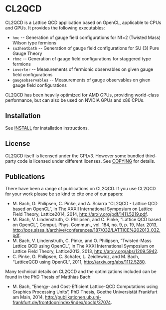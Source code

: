 CL2QCD
======

CL2QCD is a Lattice QCD application based on OpenCL, applicable to CPUs and GPUs.
It provides the following executables:
 * `hmc` -- Generation of gauge field configurations for Nf=2 (Twisted Mass) Wilson type fermions
 * `su3heatbath` -- Generation of gauge field configurations for SU (3) Pure Gauge Theory
 * `rhmc` -- Generation of gauge field configurations for staggered type fermions
 * `inverter` -- Measurements of fermionic observables on given gauge field configurations
 * `gaugeobservables` -- Measurements of gauge observables on given gauge field configurations

CL2QCD has been heavily optimized for AMD GPUs, providing world-class performance, but can also be used on NVIDIA GPUs and x86 CPUs.

Installation
------------

See [INSTALL](INSTALL) for installation instructions.

License
-------

CL2QCD itself is licensed under the GPLv3.
However some bundled third-party code is licensed under different licenses.
See [COPYING](COPYING) for details.

Publications
------------

There have been a range of publications on CL2QCD.
If you use CL2QCD for your work please be so kind to cite one of our papers:

* M. Bach, O. Philipsen, C. Pinke, and A. Sciarra “CL2QCD - Lattice QCD based on OpenCL”, in The XXXII International Symposium on Lattice Field Theory, Lattice2014, 2014, http://arxiv.org/pdf/1411.5219.pdf.
* M. Bach, V. Lindenstruth, O. Philipsen, and C. Pinke, “Lattice QCD based on OpenCL”, Comput. Phys. Commun., vol. 184, no. 9, p. 19, Mar. 2013, http://pos.sissa.it/archive/conferences/187/032/LATTICE%202013_032.pdf.
* M. Bach, V. Lindenstruth, C. Pinke, and O. Philipsen, “Twisted-Mass Lattice QCD using OpenCL”, in The XXXI International Symposium on Lattice Field Theory, Lattice2013, 2013, http://arxiv.org/abs/1209.5942.
* C. Pinke, O. Philipsen, C. Schäfer, L. Zeidlewicz, and M. Bach, “LatticeQCD using OpenCL”, 2011, http://arxiv.org/abs/1112.5280.

Many technical details on CL2QCD and the optimizations included can be found in the PhD Thesis of Matthias Bach:

* M. Bach, “Energy- and Cost-Efficient Lattice-QCD Computations using Graphics Processing Units“, PhD Thesis, Goethe Universistät Frankfurt am Main, 2014, http://publikationen.ub.uni-frankfurt.de/frontdoor/index/index/docId/37074.

